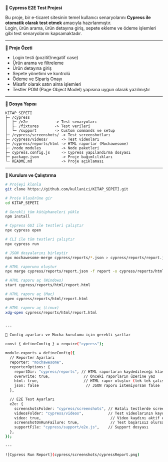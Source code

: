**🔵 Cypress E2E Test Projesi**

Bu proje, bir e-ticaret sitesinin temel kullanıcı senaryolarını **Cypress ile otomatik olarak test etmek** amacıyla hazırlanmıştır.  
Login, ürün arama, ürün detayına giriş, sepete ekleme ve ödeme işlemleri gibi test senaryolarını kapsamaktadır.

---

**📝 Proje Özeti**

- Login testi (pozitif/negatif case)  
- Ürün arama ve filtreleme  
- Ürün detayına giriş  
- Sepete yönetimi ve kontrolü  
- Ödeme ve Sipariş Onayı  
- Misafir olarak satın alma işlemleri  
- Testler POM (Page Object Model) yapısına uygun olarak yazılmıştır  

---

**📂 Dosya Yapısı**

```
KITAP_SEPETI
├─ /cypress
│  ├─ /e2e            -> Test senaryoları
│  ├─ /fixtures       -> Test verileri
│  └─ /support        -> Custom commands ve setup
├─ /cypress/screenshots/ -> Test screenshotları
├─ /cypress/videos/      -> Test videoları
├─ /cypress/reports/html -> HTML raporlar (Mochawesome)
├─ /node_modules         -> Node paketleri
├─ cypress.config.js     -> Cypress yapılandırma dosyası
├─ package.json          -> Proje bağımlılıkları
└─ README.md             -> Proje açıklaması
```

---


**📂 Kurulum ve Çalıştırma**

```bash
# Projeyi klonla
git clone https://github.com/kullanici/KITAP_SEPETI.git

# Proje klasörüne gir
cd KITAP_SEPETI

# Gerekli tüm kütüphaneleri yükle
npm install

# Cypress GUI ile testleri çalıştır
npx cypress open

# CLI ile tüm testleri çalıştır
npx cypress run

# JSON dosyalarını birleştir
npx mochawesome-merge cypress/reports/*.json > cypress/reports/report.json

# HTML raporunu oluştur
npx marge cypress/reports/report.json -f report -o cypress/reports/html

# HTML raporu aç (Windows)
start cypress/reports/html/report.html

# HTML raporu aç (Mac)
open cypress/reports/html/report.html

# HTML raporu aç (Linux)
xdg-open cypress/reports/html/report.html


---

🔵 Config ayarları ve Mocha kurulumu için gerekli şartlar

const { defineConfig } = require("cypress");

module.exports = defineConfig({
  // Reporter Ayarları
  reporter: "mochawesome",
  reporterOptions: {
    reportDir: "cypress/reports", // HTML raporların kaydedileceği klasör
    overwrite: true,               // Önceki raporların üzerine yaz
    html: true,                    // HTML rapor oluştur (tek tek çalıştırma gerekir)
    json: false                     // JSON raporu istemiyorsan false
  },

  // E2E Test Ayarları
  e2e: {
    screenshotsFolder: "cypress/screenshots", // Hatalı testlerde screenshot klasörü
    videosFolder: "cypress/videos",           // Test videolarının kaydedileceği klasör
    video: true,                               // Video kaydını aktif et
    screenshotOnRunFailure: true,              // Test başarısız olursa otomatik screenshot al
    supportFile: "cypress/support/e2e.js",    // Support dosyası
  },
});

---

![Cypress Run Report](cypress/screenshots/cypressReport.png)

